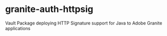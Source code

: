 granite-auth-httpsig
====================

Vault Package deploying HTTP Signature support for Java to Adobe Granite applications
